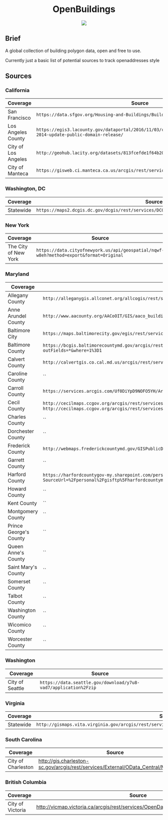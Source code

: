 <h1 align="center">OpenBuildings</h1>

<p align="center">
    <a href="https://david-dm.org/openaddresses/openbuildings"><img src="https://david-dm.org/openaddresses/openbuildings.png"/></a>
</p>

## Brief

A global collection of building polygon data, open and free to use.

Currently just a basic list of potential sources to track openaddresses style


## Sources

### California

| Coverage | Source | Number | Date |
| -------- | ------ | ------ | ---- |
| San Francisco | `https://data.sfgov.org/Housing-and-Buildings/Building-Footprints/72ai-zege/data` | 177,023 | 2017 |
| Los Angeles County | `https://egis3.lacounty.gov/dataportal/2016/11/03/countywide-building-outlines-2014-update-public-domain-release/` | 3,000,000+ |  2014 |
| City of Los Angeles | `http://geohub.lacity.org/datasets/813fcefde1f64b209103107b26a8909f_0` | 1109238 | 2014 |
| City of Manteca | `https://gisweb.ci.manteca.ca.us/arcgis/rest/services/layers/Buildings/MapServer/0` | 24122 | 2017 |

### Washington, DC

| Coverage | Source |
| -------- | ------ |
| Statewide | `https://maps2.dcgis.dc.gov/dcgis/rest/services/DCGIS_DATA/Facility_and_Structure/MapServer/1` |

### New York

| Coverage | Source |
| -------- | ------ |
| The City of New York | `https://data.cityofnewyork.us/api/geospatial/nqwf-w8eh?method=export&format=Original` |

### Maryland

| Coverage | Source |
| -------- | ------ |
| Allegany County | `http://alleganygis.allconet.org/allcogis/rest/services/Dashboards/BWPermits/MapServer/11` |
| Anne Arundel County | `http://www.aacounty.org/AACoOIT/GIS/aaco_buildings.zip` |
| Baltimore City | `https://maps.baltimorecity.gov/egis/rest/services/OpenBaltimore/Building_Footprint/MapServer/0` |
| Baltimore County | `https://bcgis.baltimorecountymd.gov/arcgis/rest/services/Facilities/Buildings/MapServer/2/query?outFields=*&where=1%3D1` |
| Calvert County | `http://calvertgis.co.cal.md.us/arcgis/rest/services/Basemaps/Streets_Base_Map/MapServer/10` |
| Caroline County | `` |
| Carroll County | `https://services.arcgis.com/Uf0DiYpD9NOFO5YH/ArcGIS/rest/services/Buildings_CarrollCounty/FeatureServer/0` |
| Cecil County | `http://cecilmaps.ccgov.org/arcgis/rest/services/Public_10_1/MapServer/5`, `http://cecilmaps.ccgov.org/arcgis/rest/services/Public_10_1/MapServer/6` |
| Charles County | `` |
| Dorchester County | `` |
| Frederick County | `http://webmaps.frederickcountymd.gov/GISPublicDownload/Shapefiles/Buildings.zip` |
| Garrett County | `` |
| Harford County | `https://harfordcountygov-my.sharepoint.com/personal/gisftp_harfordcountymd_gov/_layouts/15/download.aspx?SourceUrl=%2Fpersonal%2Fgisftp%5Fharfordcountymd%5Fgov%2FDocuments%2FGIS%20Files%2FBuildings%5F2013%2Ezip` |
| Howard County | `` |
| Kent County | `` |
| Montgomery County | `` |
| Prince George's County | `` |
| Queen Anne's County | `` |
| Saint Mary's County | `` |
| Somerset County | `` |
| Talbot County | `` |
| Washington County | `` |
| Wicomico County | `` |
| Worcester County | `` |

### Washington

| Coverage | Source |
| -------- | ------ |
| City of Seattle | `https://data.seattle.gov/download/y7u8-vad7/application%2Fzip` |

### Virginia
| Coverage | Source |
| -------- | ------ |
| Statewide | `http://gismaps.vita.virginia.gov/arcgis/rest/services/VA_Base_layers/VA_Building_Footprints/MapServer/0` |

### South Carolina
| Coverage | Source |
| -------- | ------ |
| City of Charleston | http://gis.charleston-sc.gov/arcgis/rest/services/External/OData_Central/MapServer/2 | 

### British Columbia
| Coverage | Source |
| -------- | ------ |
| City of Victoria | http://vicmap.victoria.ca/arcgis/rest/services/OpenData/OpenData_Land/MapServer/1 | 
